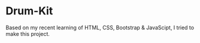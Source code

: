 # Drum-Kit
Based on my recent learning of HTML, CSS, Bootstrap &amp; JavaScipt, I tried to make this project. 
